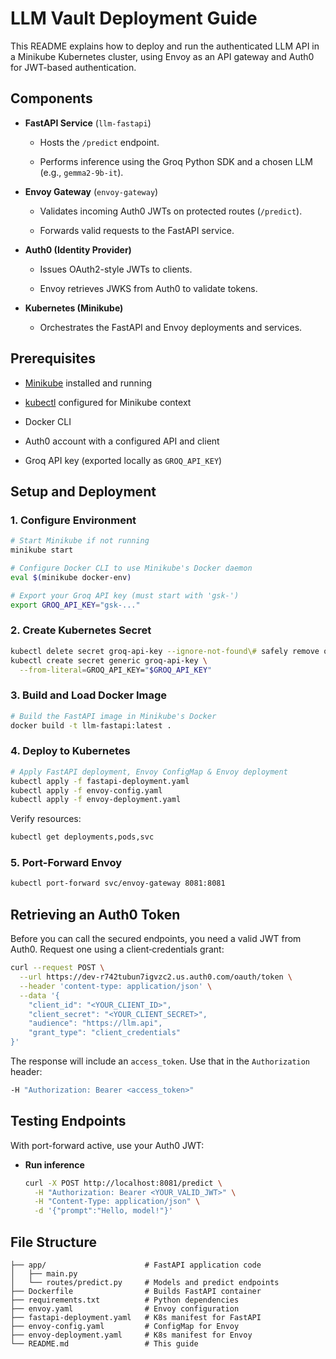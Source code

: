 # LLM Vault Deployment Guide

This README explains how to deploy and run the authenticated LLM API in a Minikube Kubernetes cluster, using Envoy as an API gateway and Auth0 for JWT-based authentication.

## Components

- **FastAPI Service** (`llm-fastapi`)
    
    - Hosts the `/predict` endpoint.
        
    - Performs inference using the Groq Python SDK and a chosen LLM (e.g., `gemma2-9b-it`).
        
- **Envoy Gateway** (`envoy-gateway`)
    
    - Validates incoming Auth0 JWTs on protected routes (`/predict`).
        
    - Forwards valid requests to the FastAPI service.
        
- **Auth0 (Identity Provider)**
    
    - Issues OAuth2-style JWTs to clients.
        
    - Envoy retrieves JWKS from Auth0 to validate tokens.
        
- **Kubernetes (Minikube)**
    
    - Orchestrates the FastAPI and Envoy deployments and services.
        

## Prerequisites

- [Minikube](https://minikube.sigs.k8s.io/docs/) installed and running
    
- [kubectl](https://kubernetes.io/docs/tasks/tools/) configured for Minikube context
    
- Docker CLI
    
- Auth0 account with a configured API and client
    
- Groq API key (exported locally as `GROQ_API_KEY`)
    

## Setup and Deployment

### 1. Configure Environment

```bash
# Start Minikube if not running
minikube start

# Configure Docker CLI to use Minikube's Docker daemon
eval $(minikube docker-env)

# Export your Groq API key (must start with 'gsk-')
export GROQ_API_KEY="gsk-..."
```

### 2. Create Kubernetes Secret

```bash
kubectl delete secret groq-api-key --ignore-not-found\# safely remove old secret
kubectl create secret generic groq-api-key \
  --from-literal=GROQ_API_KEY="$GROQ_API_KEY"
```

### 3. Build and Load Docker Image

```bash
# Build the FastAPI image in Minikube's Docker
docker build -t llm-fastapi:latest .
```

### 4. Deploy to Kubernetes

```bash
# Apply FastAPI deployment, Envoy ConfigMap & Envoy deployment
kubectl apply -f fastapi-deployment.yaml
kubectl apply -f envoy-config.yaml
kubectl apply -f envoy-deployment.yaml
```

Verify resources:

```bash
kubectl get deployments,pods,svc
```

### 5. Port-Forward Envoy

```bash
kubectl port-forward svc/envoy-gateway 8081:8081
```

## Retrieving an Auth0 Token

Before you can call the secured endpoints, you need a valid JWT from Auth0. Request one using a client‑credentials grant:

```bash
curl --request POST \
  --url https://dev-r742tubun7igvzc2.us.auth0.com/oauth/token \
  --header 'content-type: application/json' \
  --data '{
    "client_id": "<YOUR_CLIENT_ID>",
    "client_secret": "<YOUR_CLIENT_SECRET>",
    "audience": "https://llm.api",
    "grant_type": "client_credentials"
}'
```

The response will include an `access_token`. Use that in the `Authorization` header:

```bash
-H "Authorization: Bearer <access_token>"
```

## Testing Endpoints

With port-forward active, use your Auth0 JWT:

- **Run inference**

    ```bash
    curl -X POST http://localhost:8081/predict \
      -H "Authorization: Bearer <YOUR_VALID_JWT>" \
      -H "Content-Type: application/json" \
      -d '{"prompt":"Hello, model!"}'
    ```


## File Structure

```
├── app/                      # FastAPI application code
│   ├── main.py
│   └── routes/predict.py     # Models and predict endpoints
├── Dockerfile                # Builds FastAPI container
├── requirements.txt          # Python dependencies
├── envoy.yaml                # Envoy configuration
├── fastapi-deployment.yaml   # K8s manifest for FastAPI
├── envoy-config.yaml         # ConfigMap for Envoy
├── envoy-deployment.yaml     # K8s manifest for Envoy
└── README.md                 # This guide
```
